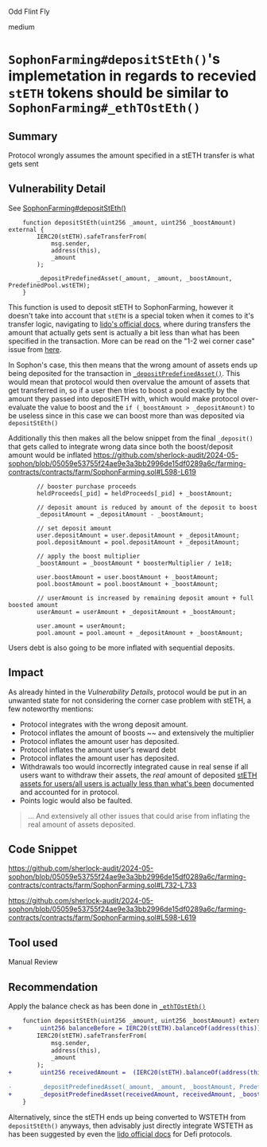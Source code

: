 Odd Flint Fly

medium

# `SophonFarming#depositStEth()`'s implemetation in regards to recevied `stETH` tokens should be similar to `SophonFarming#_ethTOstEth()`


## Summary

Protocol wrongly assumes the amount specified in a stETH transfer is what gets sent

## Vulnerability Detail

See [SophonFarming#depositStEth()](https://github.com/sherlock-audit/2024-05-sophon/blob/05059e53755f24ae9e3a3bb2996de15df0289a6c/farming-contracts/contracts/farm/SophonFarming.sol#L473-L482)

```solidity
    function depositStEth(uint256 _amount, uint256 _boostAmount) external {
        IERC20(stETH).safeTransferFrom(
            msg.sender,
            address(this),
            _amount
        );

        _depositPredefinedAsset(_amount, _amount, _boostAmount, PredefinedPool.wstETH);
    }
```

This function is used to deposit stETH to SophonFarming, however it doesn't take into account that `stETH` is a special token when it comes to it's transfer logic, navigating to [lido's official docs](https://docs.lido.fi/guides/lido-tokens-integration-guide/#1-2-wei-corner-case), where during transfers the amount that actually gets sent is actually a bit less than what has been specified in the transaction. More can be read on the "1-2 wei corner case" issue from [here](https://github.com/lidofinance/lido-dao/issues/442).

In Sophon's case, this then means that the wrong amount of assets ends up being deposited for the transaction in [`_depositPredefinedAsset()`](https://github.com/sherlock-audit/2024-05-sophon/blob/05059e53755f24ae9e3a3bb2996de15df0289a6c/farming-contracts/contracts/farm/SophonFarming.sol#L548). This would mean that protocol would then overvalue the amount of assets that get transferred in, so if a user then tries to boost a pool exactly by the amount they passed into depositETH with, which would make protocol over-evaluate the value to boost and the `if (_boostAmount > _depositAmount)` to be useless since in this case we can boost more than was deposited via `depositStEth()`

Additionally this then makes all the below snippet from the final `_deposit()` that gets called to integrate wrong data since both the boost/deposit amount would be inflated https://github.com/sherlock-audit/2024-05-sophon/blob/05059e53755f24ae9e3a3bb2996de15df0289a6c/farming-contracts/contracts/farm/SophonFarming.sol#L598-L619

```solidity
        // booster purchase proceeds
        heldProceeds[_pid] = heldProceeds[_pid] + _boostAmount;

        // deposit amount is reduced by amount of the deposit to boost
        _depositAmount = _depositAmount - _boostAmount;

        // set deposit amount
        user.depositAmount = user.depositAmount + _depositAmount;
        pool.depositAmount = pool.depositAmount + _depositAmount;

        // apply the boost multiplier
        _boostAmount = _boostAmount * boosterMultiplier / 1e18;

        user.boostAmount = user.boostAmount + _boostAmount;
        pool.boostAmount = pool.boostAmount + _boostAmount;

        // userAmount is increased by remaining deposit amount + full boosted amount
        userAmount = userAmount + _depositAmount + _boostAmount;

        user.amount = userAmount;
        pool.amount = pool.amount + _depositAmount + _boostAmount;

```

Users debt is also going to be more inflated with sequential deposits.

## Impact

As already hinted in the _Vulnerability Details_, protocol would be put in an unwanted state for not considering the corner case problem with stETH, a few noteworthy mentions:

- Protocol integrates with the wrong deposit amount.
- Protocol inflates the amount of boosts ~~ and extensively the multiplier
- Protocol inflates the amount user has deposited.
- Protocol inflates the amount user's reward debt
- Protocol inflates the amount user has deposited.
- Withdrawals too would incorrectly integrated cause in real sense if all users want to withdraw their assets, the _real_ amount of deposited [stETH assets for users/all users is actually less than what's been](stETH) documented and accounted for in protocol.
- Points logic would also be faulted.

> ... And extensively all other issues that could arise from inflating the real amount of assets deposited.

## Code Snippet

https://github.com/sherlock-audit/2024-05-sophon/blob/05059e53755f24ae9e3a3bb2996de15df0289a6c/farming-contracts/contracts/farm/SophonFarming.sol#L732-L733

https://github.com/sherlock-audit/2024-05-sophon/blob/05059e53755f24ae9e3a3bb2996de15df0289a6c/farming-contracts/contracts/farm/SophonFarming.sol#L598-L619

## Tool used

Manual Review

## Recommendation

Apply the balance check as has been done in [`_ethTOstEth()`](https://github.com/sherlock-audit/2024-05-sophon/blob/05059e53755f24ae9e3a3bb2996de15df0289a6c/farming-contracts/contracts/farm/SophonFarming.sol#L812)

```diff
    function depositStEth(uint256 _amount, uint256 _boostAmount) external {
+        uint256 balanceBefore = IERC20(stETH).balanceOf(address(this));
        IERC20(stETH).safeTransferFrom(
            msg.sender,
            address(this),
            _amount
        );
+        uint256 receivedAmount =  (IERC20(stETH).balanceOf(address(this)) - balanceBefore);

-        _depositPredefinedAsset(_amount, _amount, _boostAmount, PredefinedPool.wstETH);
+        _depositPredefinedAsset(receivedAmount, receivedAmount, _boostAmount, PredefinedPool.wstETH);
    }
```

Alternatively, since the stETH ends up being converted to WSTETH from `depositStEth()` anyways, then advisably just directly integrate WSTETH as has been suggested by even the [lido official docs](https://docs.lido.fi/guides/lido-tokens-integration-guide/#wsteth) for Defi protocols.
